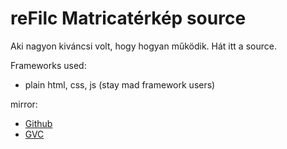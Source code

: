 # reFilc Matricatérkép source

Aki nagyon kiváncsi volt, hogy hogyan működik. Hát itt a source.

Frameworks used:
- plain html, css, js (stay mad framework users)

mirror:
* [Github](https://github.com/balazsmanus/refilc-matricaterkep)
* [GVC](https://gvc.mnus.hu/balazsmanus/refilc-matricaterkep)
